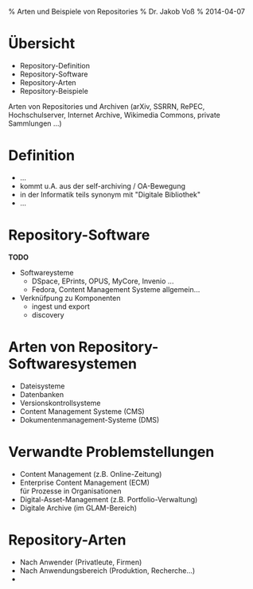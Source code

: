 % Arten und Beispiele von Repositories
% Dr. Jakob Voß
% 2014-04-07

# Übersicht

* Repository-Definition
* Repository-Software
* Repository-Arten
* Repository-Beispiele

Arten von Repositories und Archiven (arXiv, SSRRN, RePEC, Hochschulserver, Internet Archive, Wikimedia Commons, private Sammlungen …)

# Definition

* ...
* kommt u.A. aus der self-archiving / OA-Bewegung
* in der Informatik teils synonym mit "Digitale Bibliothek"
* ...

# Repository-Software

**TODO**

* Softwareysteme 
    * DSpace, EPrints, OPUS, MyCore, Invenio ...
    * Fedora, Content Management Systeme allgemein...
* Verknüfpung zu Komponenten 
    * ingest und export
    * discovery

# Arten von Repository-Softwaresystemen

* Dateisysteme
* Datenbanken
* Versionskontrollsysteme
* Content Management Systeme (CMS)
* Dokumentenmanagement-Systeme (DMS)

# Verwandte Problemstellungen

* Content Management (z.B. Online-Zeitung)
* Enterprise Content Management (ECM)\
  für Prozesse in Organisationen
* Digital-Asset-Management (z.B. Portfolio-Verwaltung)
* Digitale Archive (im GLAM-Bereich)

# Repository-Arten

* Nach Anwender (Privatleute, Firmen)
* Nach Anwendungsbereich (Produktion, Recherche...)
*

